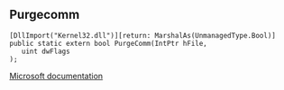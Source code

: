 ## Purgecomm

```
[DllImport("Kernel32.dll")][return: MarshalAs(UnmanagedType.Bool)]
public static extern bool PurgeComm(IntPtr hFile,
   uint dwFlags
);
```

[Microsoft documentation](https://docs.microsoft.com/en-us/windows/win32/api/fileapi/nf-fileapi-purgecomm)
